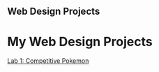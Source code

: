 ## Web Design Projects

<h1>My Web Design Projects</h1>


<a href="Lab 1/index.html">Lab 1: Competitive Pokemon</a>